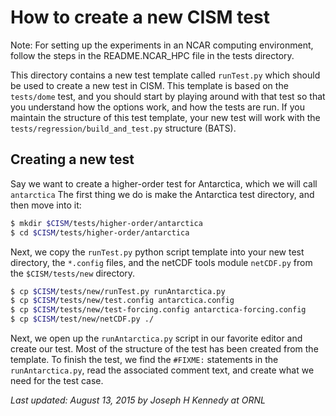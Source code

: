 How to create a new CISM test
=============================

Note: For setting up the experiments in an NCAR computing environment,
follow the steps in the README.NCAR_HPC file in the tests directory.

This directory contains a new test template called `runTest.py` which
should be used to create a new test in CISM. This template is based on the
`tests/dome` test, and you should start by playing around with that test
so that you understand how the options work, and how the tests are run. If you
maintain the structure of this test template, your new test will work with the
`tests/regression/build_and_test.py` structure (BATS). 

Creating a new test
----------------------------

Say we want to create a higher-order test for Antarctica, which we will 
call `antarctica` The first thing we do is make the Antarctica test
directory, and then move into it:

```bash
$ mkdir $CISM/tests/higher-order/antarctica
$ cd $CISM/tests/higher-order/antarctica
```

Next, we copy the `runTest.py` python script template into your new test
directory, the `*.config` files, and the netCDF tools module `netCDF.py` from
the `$CISM/tests/new` directory. 

```bash
$ cp $CISM/tests/new/runTest.py runAntarctica.py
$ cp $CISM/tests/new/test.config antarctica.config
$ cp $CISM/tests/new/test-forcing.config antarctica-forcing.config
$ cp $CISM/test/new/netCDF.py ./
```

Next, we open up the `runAntarctica.py` script in our favorite editor 
and create our test. Most of the structure of the test has been created
from the template. To finish the test, we find the `#FIXME:` statements
in the `runAntarctica.py`, read the associated comment text, and create
what we need for the test case. 


_Last updated: August 13, 2015 by Joseph H Kennedy at ORNL_

